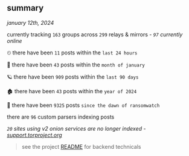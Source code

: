 
## summary
_january 12th, 2024_

currently tracking `163` groups across `299` relays & mirrors - _`97` currently online_

⏲ there have been `11` posts within the `last 24 hours`

🦈 there have been `43` posts within the `month of january`

🪐 there have been `909` posts within the `last 90 days`

🏚 there have been `43` posts within the `year of 2024`

🦕 there have been `9325` posts `since the dawn of ransomwatch`

there are `96` custom parsers indexing posts

_`20` sites using v2 onion services are no longer indexed - [support.torproject.org](https://support.torproject.org/onionservices/v2-deprecation/)_

> see the project [README](https://github.com/joshhighet/ransomwatch#ransomwatch--) for backend technicals
